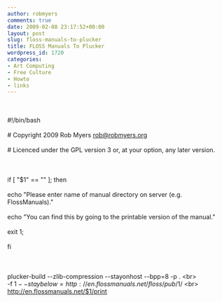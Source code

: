 ```yaml
---
author: robmyers
comments: true
date: 2009-02-08 23:17:52+00:00
layout: post
slug: floss-manuals-to-plucker
title: FLOSS Manuals To Plucker
wordpress_id: 1720
categories:
- Art Computing
- Free Culture
- Howto
- links
---
```


<br></br>#!/bin/bash<br></br># Copyright 2009 Rob Myers <rob@robmyers.org><br></br># Licenced under the GPL version 3 or, at your option, any later version.<br></br><br></br>if [ "$1" == "" ]; then<br></br>   echo "Please enter name of manual directory on server (e.g. FlossManuals)."<br></br>   echo "You can find this by going to the printable version of the manual."<br></br>   exit 1;<br></br>fi<br></br><br></br>plucker-build --zlib-compression --stayonhost --bpp=8 -p . \<br></br>  -f $1 --staybelow=http://en.flossmanuals.net/floss/pub/$1/ \<br></br>  http://en.flossmanuals.net/$1/print<br></br>



